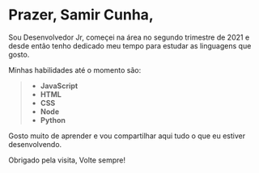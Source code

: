 # Prazer, Samir Cunha,

Sou Desenvolvedor Jr, começei na área no segundo trimestre de 2021 e desde então tenho dedicado meu tempo para estudar as linguagens que gosto. 

Minhas habilidades até o momento são: 
> * **JavaScript**
> * **HTML**
> * **CSS**
> * **Node**
> * **Python**

Gosto muito de aprender e vou compartilhar aqui tudo o que eu estiver desenvolvendo. 

Obrigado pela visita, 
Volte sempre!

